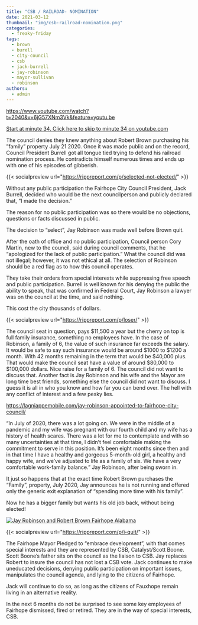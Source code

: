 ```yaml
---
title: "CSB / RAILROAD- NOMINATION"
date: 2021-03-12
thumbnail: "img/csb-railroad-nomination.png"
categories: 
  - freaky-friday
tags: 
  - brown
  - burell
  - city-council
  - csb
  - jack-burrell
  - jay-robinson
  - mayor-sullivan
  - robinson
authors: 
  - admin
---
```


https://www.youtube.com/watch?t=2040&v=6jG57XNm3Vk&feature=youtu.be

[Start at minute 34. Click here to skip to minute 34 on youtube.com](https://www.youtube.com/watch?t=2040&v=6jG57XNm3Vk&feature=youtu.be)

The council denies they knew anything about Robert Brown purchasing his ”family” property July 21 2020. Once it was made public and on the record, Council President Burrell got all tongue tied trying to defend his railroad nomination process. He contradicts himself numerous times and ends up with one of his episodes of gibberish.

{{< socialpreview url="https://rippreport.com/p/selected-not-elected/" >}}

Without any public participation the Fairhope City Council President, Jack Burrell, decided who would be the next councilperson and publicly declared that, “I made the decision.”

The reason for no public participation was so there would be no objections, questions or facts discussed in public.

The decision to “select”, Jay Robinson was made well before Brown quit.

After the oath of office and no public participation, Council person Cory Martin, new to the council, said during council comments, that he “apologized for the lack of public participation.” What the council did was not illegal; however, it was not ethical at all. The selection of Robinson should be a red flag as to how this council operates.

They take their orders from special interests while suppressing free speech and public participation. Burrell is well known for his denying the public the ability to speak, that was confirmed in Federal Court, Jay Robinson a lawyer was on the council at the time, and said nothing.

This cost the city thousands of dollars.

{{< socialpreview url="https://rippreport.com/p/loser/" >}}

The council seat in question, pays $11,500 a year but the cherry on top is full family insurance, something no employees have. In the case of Robinson, a family of 6, the value of such insurance far exceeds the salary. It would be safe to say such insurance would be around $1000 to $1200 a month. With 42 months remaining in the term that would be $40,000 plus. That would make the council seat have a value of around $80,000 to $100,000 dollars. Nice raise for a family of 6. The council did not want to discuss that. Another fact is Jay Robinson and his wife and the Mayor are long time best friends, something else the council did not want to discuss. I guess it is all in who you know and how far you can bend over. The hell with any conflict of interest and a few pesky lies.

https://lagniappemobile.com/jay-robinson-appointed-to-fairhope-city-council/

“In July of 2020, there was a lot going on. We were in the middle of a pandemic and my wife was pregnant with our fourth child and my wife has a history of health scares. There was a lot for me to contemplate and with so many uncertainties at that time, I didn’t feel comfortable making the commitment to serve in this position. It’s been eight months since then and in that time I have a healthy and gorgeous 5-month-old girl, a healthy and happy wife, and we’ve adjusted to life as a family of six. We have a very comfortable work-family balance.” Jay Robinson, after being sworn in.

It just so happens that at the exact time Robert Brown purchases the “Family”, property, July 2020, Jay announces he is not running and offered only the generic exit explanation of “spending more time with his family”.

Now he has a bigger family but wants his old job back, without being elected!

[![Jay Robinson and Robert Brown Fairhope Alabama](https://cdn.rippreport.com/wp-content/uploads/2021/03/de693fa9-jay-robinson-fairhope-al.png)](https://cdn.rippreport.com/wp-content/uploads/2021/03/de693fa9-jay-robinson-fairhope-al.png)

{{< socialpreview url="https://rippreport.com/p/i-quit/" >}}

The Fairhope Mayor Pledged to “embrace development”, with that comes special interests and they are represented by CSB, Catalyst/Scott Boone. Scott Boone’s father sits on the council as the liaison to CSB. Jay replaces Robert to insure the council has not lost a CSB vote. Jack continues to make uneducated decisions, denying public participation on important issues, manipulates the council agenda, and lying to the citizens of Fairhope.

Jack will continue to do so, as long as the citizens of Fauxhope remain living in an alternative reality.

In the next 6 months do not be surprised to see some key employees of Fairhope dismissed, fired or retired. They are in the way of special interests, CSB.
